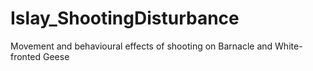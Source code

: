 # Islay_ShootingDisturbance
Movement and behavioural effects of shooting on Barnacle and White-fronted Geese
